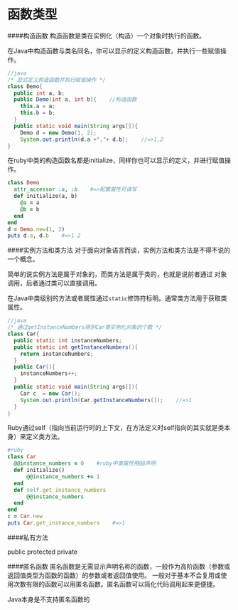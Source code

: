 # 函数类型

####构造函数
构造函数是类在实例化（构造）一个对象时执行的函数。

在Java中构造函数与类名同名，你可以显示的定义构造函数，并执行一些赋值操作。
```java
//java
/* 显式定义构造函数并执行赋值操作 */
class Demo{
  public int a, b;
  public Demo(int a, int b){    //构造函数
    this.a = a;
    this.b = b;
  }
  public static void main(String args[]){
    Demo d = new Demo(1, 2);
    System.out.println(d.a +","+ d.b);    //=>1,2
}
```

在ruby中类的构造函数名都是initialize，同样你也可以显示的定义，并进行赋值操作。
```ruby
class Demo
  attr_accessor :a, :b    #=>配置属性可读写
  def initialize(a, b)	
    @a = a
    @b = b
  end
end
d = Demo.new(1, 2)
puts d.a, d.b    #=>1 2
```

####实例方法和类方法
对于面向对象语言而谈，实例方法和类方法是不得不说的一个概念。

简单的说实例方法是属于对象的，而类方法是属于类的，也就是说前者通过
对象调用，后者通过类可以直接调用。

在Java中类级别的方法或者属性通过`static`修饰符标明。通常类方法用于获取类属性。

```java
//java
/* 通过getInstanceNumbers得到Car类实例化对象的个数 */
class Car{ 
  public static int instanceNumbers;
  public static int getInstanceNumbers(){
    return instanceNumbers;
  }
  public Car(){
    instanceNumbers++;
  }
  public static void main(String args[]){
    Car c  = new Car();
    System.out.println(Car.getInstanceNumbers());    //=>1
  }
}
```
Ruby通过self（指向当前运行时的上下文，在方法定义时self指向的其实就是类本身）来定义类方法。

```ruby
#ruby
class Car
  @@instance_numbers = 0    #ruby中类属性用@@声明
  def initialize()
      @@instance_numbers += 1
  end
  def self.get_instance_numbers
      @@instance_numbers
  end
end
c = Car.new
puts Car.get_instance_numbers    #=>1
```
####私有方法

public protected private



####匿名函数
匿名函数是无需显示声明名称的函数，一般作为高阶函数（参数或返回值类型为函数的函数）的参数或者返回值使用。
一般对于基本不会复用或使用次数有限的函数可以用匿名函数。匿名函数可以简化代码调用起来更便捷。





Java本身是不支持匿名函数的

